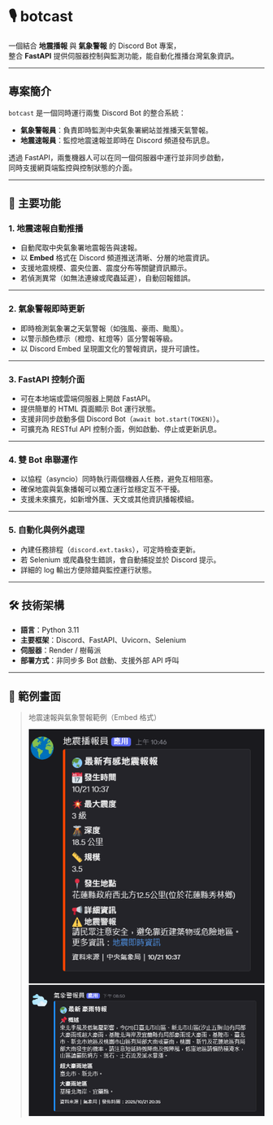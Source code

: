 # 🎙️ botcast

一個結合 **地震播報** 與 **氣象警報** 的 Discord Bot 專案，  
整合 **FastAPI** 提供伺服器控制與監測功能，能自動化推播台灣氣象資訊。

---

## 專案簡介
`botcast` 是一個同時運行兩隻 Discord Bot 的整合系統：  
- **氣象警報員**：負責即時監測中央氣象署網站並推播天氣警報。  
- **地震速報員**：監控地震速報並即時在 Discord 頻道發布訊息。  

透過 FastAPI，兩隻機器人可以在同一個伺服器中運行並非同步啟動，  
同時支援網頁端監控與控制狀態的介面。

---

## 🧩 主要功能

### 1. 地震速報自動推播
- 自動爬取中央氣象署地震報告與速報。  
- 以 **Embed** 格式在 Discord 頻道推送清晰、分層的地震資訊。  
- 支援地震規模、震央位置、震度分布等關鍵資訊顯示。  
- 若偵測異常（如無法連線或爬蟲延遲），自動回報錯誤。

---

### 2. 氣象警報即時更新
- 即時檢測氣象署之天氣警報（如強風、豪雨、颱風）。  
- 以警示顏色標示（橙燈、紅燈等）區分警報等級。  
- 以 Discord Embed 呈現圖文化的警報資訊，提升可讀性。

---

### 3. FastAPI 控制介面
- 可在本地端或雲端伺服器上開啟 FastAPI。  
- 提供簡單的 HTML 頁面顯示 Bot 運行狀態。  
- 支援非同步啟動多個 Discord Bot（`await bot.start(TOKEN)`）。  
- 可擴充為 RESTful API 控制介面，例如啟動、停止或更新訊息。

---

### 4. 雙 Bot 串聯運作
- 以協程（asyncio）同時執行兩個機器人任務，避免互相阻塞。  
- 確保地震與氣象播報可以獨立運行並穩定互不干擾。  
- 支援未來擴充，如新增外匯、天文或其他資訊播報模組。

---

### 5. 自動化與例外處理
- 內建任務排程（`discord.ext.tasks`），可定時檢查更新。  
- 若 Selenium 或爬蟲發生錯誤，會自動捕捉並於 Discord 提示。  
- 詳細的 log 輸出方便除錯與監控運行狀態。

---

## 🛠️ 技術架構
- **語言**：Python 3.11  
- **主要框架**：Discord、FastAPI、Uvicorn、Selenium  
- **伺服器**：Render / 樹莓派  
- **部署方式**：非同步多 Bot 啟動、支援外部 API 呼叫  

---

## 📸 範例畫面
> 地震速報與氣象警報範例（Embed 格式）
> 
> ![地震警報訊息](https://github.com/wt970101/botcast/blob/main/photo/%E5%9C%B0%E9%9C%87%E8%AD%A6%E5%A0%B1%E8%A8%8A%E6%81%AF.png)
> ![氣象警報訊息](https://github.com/wt970101/botcast/blob/main/photo/%E6%B0%A3%E8%B1%A1%E8%AD%A6%E5%A0%B1%E8%A8%8A%E6%81%AF.png)

